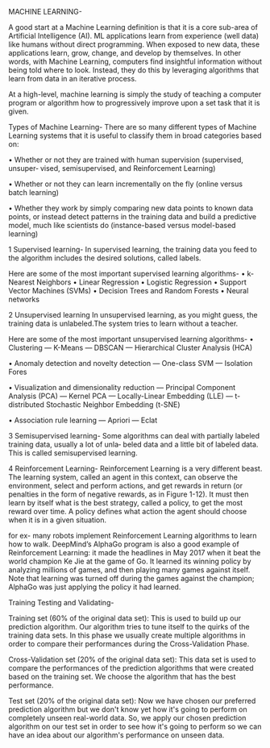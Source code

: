 MACHINE LEARNING-

A good start at a Machine Learning definition is that it is a core sub-area of Artificial Intelligence (AI). ML applications learn from experience (well data) like humans without direct programming. When exposed to new data, these applications learn, grow, change, and develop by themselves. In other words, with Machine Learning, computers find insightful information without being told where to look. Instead, they do this by leveraging algorithms that learn from data in an iterative process.

At a high-level, machine learning is simply the study of teaching a computer program or algorithm how to progressively improve upon a set task that it is given.


Types of Machine Learning-
There are so many different types of Machine Learning systems that it is useful to
classify them in broad categories based on:

• Whether or not they are trained with human supervision (supervised, unsuper‐
vised, semisupervised, and Reinforcement Learning)

• Whether or not they can learn incrementally on the fly (online versus batch
learning)

• Whether they work by simply comparing new data points to known data points,
or instead detect patterns in the training data and build a predictive model, much
like scientists do (instance-based versus model-based learning)


1 Supervised learning-
In supervised learning, the training data you feed to the algorithm includes the desired solutions, called labels.

Here are some of the most important supervised learning algorithms-
• k-Nearest Neighbors
• Linear Regression
• Logistic Regression
• Support Vector Machines (SVMs)
• Decision Trees and Random Forests
• Neural networks


2 Unsupervised learning
In unsupervised learning, as you might guess, the training data is unlabeled.The system tries to learn without a teacher.

Here are some of the most important unsupervised learning algorithms-
• Clustering
— K-Means
— DBSCAN
— Hierarchical Cluster Analysis (HCA)

• Anomaly detection and novelty detection
— One-class SVM
— Isolation Fores

• Visualization and dimensionality reduction
— Principal Component Analysis (PCA)
— Kernel PCA
— Locally-Linear Embedding (LLE)
— t-distributed Stochastic Neighbor Embedding (t-SNE)

• Association rule learning
— Apriori
— Eclat

3 Semisupervised learning-
Some algorithms can deal with partially labeled training data, usually a lot of unla‐
beled data and a little bit of labeled data. This is called semisupervised learning.

4 Reinforcement Learning-
Reinforcement Learning is a very different beast. The learning system, called an agent
in this context, can observe the environment, select and perform actions, and get
rewards in return (or penalties in the form of negative rewards, as in Figure 1-12). It must then learn by itself what is the best strategy, called a policy, to get the most reward over time. A policy defines what action the agent should choose when it is in a given situation.

for ex-
many robots implement Reinforcement Learning algorithms to learn
how to walk. DeepMind’s AlphaGo program is also a good example of Reinforcement
Learning: it made the headlines in May 2017 when it beat the world champion Ke Jie
at the game of Go. It learned its winning policy by analyzing millions of games, and
then playing many games against itself. Note that learning was turned off during the
games against the champion; AlphaGo was just applying the policy it had learned.



Training Testing and Validating-

Training set (60% of the original data set): This is used to build up our prediction algorithm. Our algorithm tries to tune itself to the quirks of the training data sets. In this phase we usually create multiple algorithms in order to compare their performances during the Cross-Validation Phase.

Cross-Validation set (20% of the original data set): This data set is used to compare the performances of the prediction algorithms that were created based on the training set. We choose the algorithm that has the best performance.

Test set (20% of the original data set): Now we have chosen our preferred prediction algorithm but we don't know yet how it's going to perform on completely unseen real-world data. So, we apply our chosen prediction algorithm on our test set in order to see how it's going to perform so we can have an idea about our algorithm's performance on unseen data.

